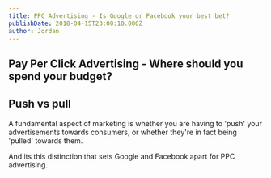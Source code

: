 ```yaml
---
title: PPC Advertising - Is Google or Facebook your best bet?
publishDate: 2018-04-15T23:00:10.000Z
author: Jordan
---
```

## Pay Per Click Advertising - Where should you spend your budget?



## Push vs pull

A fundamental aspect of marketing is whether you are having to 'push' your advertisements towards consumers, or whether they're in fact being 'pulled' towards them.

And its this distinction that sets Google and Facebook apart for PPC advertising.

